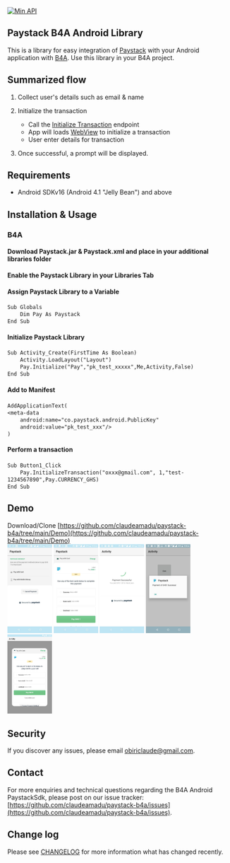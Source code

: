 [![Min API](https://img.shields.io/badge/API-16%2B-blue.svg?style=plastic)](https://android-arsenal.com/api?level=16)




## Paystack B4A Android Library

This is a library for easy integration of [Paystack](https://paystack.com) with your Android application with [B4A](https://www.b4x.com/b4a.html).
Use this library in your B4A project.

## Summarized flow

1. Collect user's details such as email & name

2. Initialize the transaction
	- Call the [Initialize Transaction](https://paystack.com/docs/api/#transaction-initialize) endpoint
    - App will loads [WebView](https://b4x.com/android/help/views.html#webview) to initialize a transaction
    - User enter details for transaction

4. Once successful, a prompt will be displayed.

## Requirements
- Android SDKv16 (Android 4.1 "Jelly Bean") and above

## Installation & Usage

### B4A
#### Download Paystack.jar & Paystack.xml and place in your additional libraries folder
#### Enable the Paystack Library in your Libraries Tab
#### Assign Paystack Library to a Variable

```
Sub Globals
	Dim Pay As Paystack
End Sub
```
#### Initialize Paystack Library
```
Sub Activity_Create(FirstTime As Boolean)
	Activity.LoadLayout("Layout")	
	Pay.Initialize("Pay","pk_test_xxxxx",Me,Activity,False)
End Sub
```
#### Add to Manifest
```
AddApplicationText(
<meta-data
    android:name="co.paystack.android.PublicKey"
    android:value="pk_test_xxx"/>
)
```

#### Perform a transaction
```
Sub Button1_Click
	Pay.InitializeTransaction("oxxx@gmail.com", 1,"test-1234567890",Pay.CURRENCY_GHS)
End Sub
```
## Demo
Download/Clone [https://github.com/claudeamadu/paystack-b4a/tree/main/Demo](https://github.com/claudeamadu/paystack-b4a/tree/main/Demo)
<br/><img src="./phone0.jpeg" width="20%"></img> <img src="./phone1.jpeg" width="20%"></img> <img src="./phone2.jpeg" width="20%"></img> <img src="./phone3.jpeg" width="20%"> <img src="./phone4.jpg" width="20%"></img> 

## Security

If you discover any issues, please email obiriclaude@gmail.com.

## Contact

For more enquiries and technical questions regarding the B4A Android PaystackSdk, please post on 
our issue tracker: [https://github.com/claudeamadu/paystack-b4a/issues](https://github.com/claudeamadu/paystack-b4a/issues).

## Change log

Please see [CHANGELOG](CHANGELOG.md) for more information what has changed recently.

